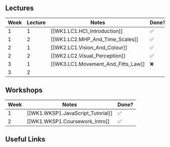 ```table-of-contents
```

## Lectures

| Week | Lecture | Notes                              | Done? |
| ---- | ------- | ---------------------------------- | ----- |
| 1    | 1       | [[WK1.LC1.HCI_Introduction]]       | ✅     |
| 1    | 2       | [[WK1.LC2.MHP_And_Time_Scales]]    | ✅     |
| 2    | 1       | [[WK2.LC1.Vision_And_Colour]]      | ✅     |
| 2    | 2       | [[WK2.LC2.Visual_Perception]]      | ✅     |
| 3    | 1       | [[WK3.LC1.Movement_And_Fitts_Law]] | ❌     |
| 3    | 2       |                                    |       |


## Workshops

| Week | Notes                             | Done? |
| ---- | --------------------------------- | ----- |
| 1    | [[WK1.WKSP1.JavaScript_Tutorial]]       | ✅     |
| 2    | [[WK1.WKSP1.Coursework_Intro]] | ✅     |

## Useful Links